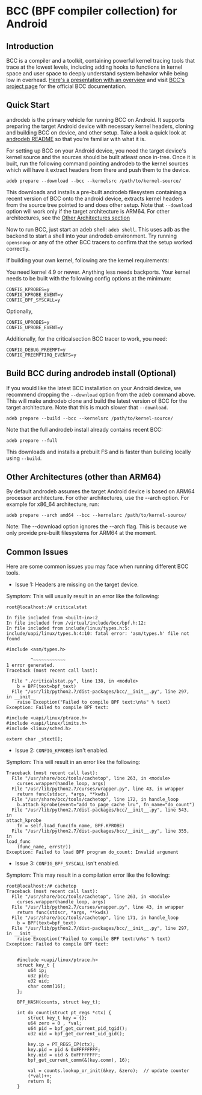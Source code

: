 BCC (BPF compiler collection) for Android
=========================================

Introduction
------------
BCC is a compiler and a toolkit, containing powerful kernel tracing tools that
trace at the lowest levels, including adding hooks to functions in kernel space
and user space to deeply understand system behavior while being low in
overhead. [Here's a presentation with an
overview](http://www.joelfernandes.org/resources/bcc-ospm.pdf) and visit [BCC's
project page](https://github.com/iovisor/bcc) for the official BCC
documentation.

Quick Start
-----------
androdeb is the primary vehicle for running BCC on Android. It supports
preparing the target Android device with necessary kernel headers, cloning and
building BCC on device, and other setup. Take a look a quick look at [androdeb
README](https://github.com/joelagnel/androdeb/blob/master/README.md) so that
you're familiar with what it is.

For setting up BCC on your Android device, you need the target device's kernel
source and the sources should be built atleast once in-tree. Once it is built,
run the following command pointing androdeb to the kernel sources which will
have it extract headers from there and push them to the device.
```
adeb prepare --download --bcc --kernelsrc /path/to/kernel-source/
```
This downloads and installs a pre-built androdeb filesystem containing a recent
version of BCC onto the android device, extracts kernel headers from the source
tree pointed to and does other setup. Note that `--download` option will work
only if the target architecture is ARM64. For other architectures, see the
[Other Architectures
section](https://github.com/joelagnel/androdeb/blob/master/BCC.md#other-architectures-other-than-arm64)

Now to run BCC, just start an adeb shell: `adeb shell`. This uses adb
as the backend to start a shell into your androdeb environment. Try running
`opensnoop` or any of the other BCC tracers to confirm that the setup worked
correctly.

If building your own kernel, following are the kernel requirements:

You need kernel 4.9 or newer. Anything less needs backports. Your kernel needs
to be built with the following config options at the minimum:
```
CONFIG_KPROBES=y
CONFIG_KPROBE_EVENT=y
CONFIG_BPF_SYSCALL=y
```
Optionally,
```
CONFIG_UPROBES=y
CONFIG_UPROBE_EVENT=y
```
Additionally, for the criticalsection BCC tracer to work, you need:
```
CONFIG_DEBUG_PREEMPT=y
CONFIG_PREEMPTIRQ_EVENTS=y
```

Build BCC during androdeb install (Optional)
--------------------------------------------
If you would like the latest BCC installation on your Android device, we
recommend dropping the `--download` option from the adeb command above.
This will make androdeb clone and build the latest version of BCC for the
target architecture. Note that this is much slower that `--download`.
```
adeb prepare --build --bcc --kernelsrc /path/to/kernel-source/
```
Note that the full androdeb install already contains recent BCC:
```
adeb prepare --full
```
This downloads and installs a prebuilt FS and is faster than building locally
using `--build`.

Other Architectures (other than ARM64)
-----------------------
By default androdeb assumes the target Android device is based on ARM64
processor architecture. For other architectures, use the --arch option. For
example for x86_64 architecture, run:
```
adeb prepare --arch amd64 --bcc --kernelsrc /path/to/kernel-source/
```
Note: The --download option ignores the --arch flag. This is because we only
provide pre-built filesystems for ARM64 at the moment.

Common Issues
-------------
Here are some common issues you may face when running different BCC tools.

* Issue 1: Headers are missing on the target device.

Symptom: This will usually result in an error like the following:
```
root@localhost:/# criticalstat

In file included from <built-in>:2
In file included from /virtual/include/bcc/bpf.h:12:
In file included from include/linux/types.h:5:
include/uapi/linux/types.h:4:10: fatal error: 'asm/types.h' file not found

#include <asm/types.h>                                                                                                                                                                   

         ^~~~~~~~~~~~~
1 error generated.
Traceback (most recent call last):

  File "./criticalstat.py", line 138, in <module>
    b = BPF(text=bpf_text)
  File "/usr/lib/python2.7/dist-packages/bcc/__init__.py", line 297, in __init__
    raise Exception("Failed to compile BPF text:\n%s" % text)
Exception: Failed to compile BPF text:
                                                                                                                                                                                         
#include <uapi/linux/ptrace.h>                                                                                                                                                           
#include <uapi/linux/limits.h>                                                                                                                                                           
#include <linux/sched.h>                                                                                                                                                                 

extern char _stext[];
```

* Issue 2: `CONFIG_KPROBES` isn't enabled.

Symptom: This will result in an error like the following:
```
Traceback (most recent call last):
  File "/usr/share/bcc/tools/cachetop", line 263, in <module>
    curses.wrapper(handle_loop, args)
  File "/usr/lib/python2.7/curses/wrapper.py", line 43, in wrapper
    return func(stdscr, *args, **kwds)
  File "/usr/share/bcc/tools/cachetop", line 172, in handle_loop
    b.attach_kprobe(event="add_to_page_cache_lru", fn_name="do_count")
  File "/usr/lib/python2.7/dist-packages/bcc/__init__.py", line 543, in
attach_kprobe
    fn = self.load_func(fn_name, BPF.KPROBE)
  File "/usr/lib/python2.7/dist-packages/bcc/__init__.py", line 355, in
load_func
    (func_name, errstr))
Exception: Failed to load BPF program do_count: Invalid argument
```

* Issue 3: `CONFIG_BPF_SYSCALL` isn't enabled.

Symptom: This may result in a compilation error like the following:
```
root@localhost:/# cachetop
Traceback (most recent call last):
  File "/usr/share/bcc/tools/cachetop", line 263, in <module>
    curses.wrapper(handle_loop, args)
  File "/usr/lib/python2.7/curses/wrapper.py", line 43, in wrapper
    return func(stdscr, *args, **kwds)
  File "/usr/share/bcc/tools/cachetop", line 171, in handle_loop
    b = BPF(text=bpf_text)
  File "/usr/lib/python2.7/dist-packages/bcc/__init__.py", line 297, in __init__
    raise Exception("Failed to compile BPF text:\n%s" % text)
Exception: Failed to compile BPF text:


    #include <uapi/linux/ptrace.h>
    struct key_t {
        u64 ip;
        u32 pid;
        u32 uid;
        char comm[16];
    };

    BPF_HASH(counts, struct key_t);

    int do_count(struct pt_regs *ctx) {
        struct key_t key = {};
        u64 zero = 0 , *val;
        u64 pid = bpf_get_current_pid_tgid();
        u32 uid = bpf_get_current_uid_gid();

        key.ip = PT_REGS_IP(ctx);
        key.pid = pid & 0xFFFFFFFF;
        key.uid = uid & 0xFFFFFFFF;
        bpf_get_current_comm(&(key.comm), 16);

        val = counts.lookup_or_init(&key, &zero);  // update counter
        (*val)++;
        return 0;
    }
```
